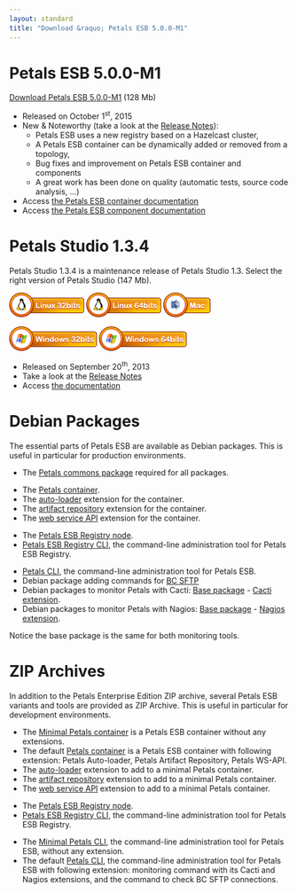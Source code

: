 ```yaml
---
layout: standard
title: "Download &raquo; Petals ESB 5.0.0-M1"
---
```


# Petals ESB 5.0.0-M1

[Download Petals ESB 5.0.0-M1](http://repository.ow2.org/nexus/content/repositories/public/org/ow2/petals/petals-esb-enterprise-edition/5.0.0-M1/petals-esb-enterprise-edition-5.0.0-M1.zip "Petals ESB 5.0.0-M1") (128 Mb)

- Released on October 1<sup>st</sup>, 2015
- New & Noteworthy (take a look at the [Release Notes](https://jira.petalslink.com/secure/IssueNavigator.jspa?mode=hide&requestId=10252)):
  - Petals ESB uses a new registry based on a Hazelcast cluster,
  - A Petals ESB container can be dynamically added or removed from a topology,
  - Bug fixes and improvement on Petals ESB container and components
  - A great work has been done on quality (automatic tests, source code analysis, ...)
- Access [the Petals ESB container documentation](https://doc.petalslink.com/display/petalsesbsnapshot/Petals+ESB+5.0.0-SNAPSHOT)
- Access [the Petals ESB component documentation](https://doc.petalslink.com/display/petalscomponents/Petals+Components)

# Petals Studio 1.3.4

Petals Studio 1.3.4 is a maintenance release of Petals Studio 1.3.
Select the right version of Petals Studio (147 Mb).

<a href="http://download.petalslink.com/petals-studio/Petals-Studio--1.3.4--linux.gtk.x86.zip"><img alt="Linux x32" src="/resources/images/linux_32.png" /></a>
<a href="http://download.petalslink.com/petals-studio/Petals-Studio--1.3.4--linux.gtk.x86_64.zip"><img alt="Linux x64" src="/resources/images/linux_64.png" /></a>
<a href="http://download.petalslink.com/petals-studio/Petals-Studio--1.3.4--macosx.cocoa.x86_64.zip"><img alt="MacOS" src="/resources/images/mac.png" /></a><br />

<a href="http://download.petalslink.com/petals-studio/Petals-Studio--1.3.4--win32.win32.x86.zip"><img alt="Windows x32" src="/resources/images/windows_32.png"/></a>
<a href="http://download.petalslink.com/petals-studio/Petals-Studio--1.3.4--win32.win32.x86_64.zip"><img alt="Windows x64" src="/resources/images/windows_64.png"/></a>

- Released on September 20<sup>th</sup>, 2013
- Take a look at the [Release Notes](https://jira.petalslink.com/secure/ReleaseNote.jspa?projectId=10070&version=10402)
- Access [the documentation](https://doc.petalslink.com/display/petalsstudio13/Petals+Studio+1.3)

# Debian Packages

The essential parts of Petals ESB are available as Debian packages.
This is useful in particular for production environments.

- The [Petals commons package](http://repository.ow2.org/nexus/content/groups/public/org/ow2/petals/petals-commons-deb/1.0/petals-commons-deb-1.0.deb) required for all packages.

<!-- -->

- The [Petals container](http://repository.ow2.org/nexus/content/groups/public/org/ow2/petals/petals-esb-default-deb/5.0.0-1.0/petals-esb-default-deb-5.0.0-1.0.deb).
- The [auto-loader](http://repository.ow2.org/nexus/content/groups/public/org/ow2/petals/petals-autoloader-deb/1.0.1-1.0/petals-autoloader-deb-1.0.1-1.0.deb) extension for the container.
- The [artifact repository](http://repository.ow2.org/nexus/content/groups/public/org/ow2/petals/petals-artifactrepository-deb/1.0.1-1.0/petals-artifactrepository-deb-1.0.1-1.0.deb) extension for the container.
- The [web service API](http://repository.ow2.org/nexus/content/groups/public/org/ow2/petals/petals-ws-api-deb/1.0.1-1.0/petals-ws-api-deb-1.0.1-1.0.deb) extension for the container.

<!-- -->

- The [Petals ESB Registry node](http://repository.ow2.org/nexus/content/groups/public/org/ow2/petals/petals-registry-overlay-deb/1.0.0-1.0/petals-registry-overlay-deb-1.0.0-1.0.deb).
- [Petals ESB Registry CLI](http://repository.ow2.org/nexus/content/groups/public/org/ow2/petals/petals-registry-cli-deb/1.0.0-1.0/petals-registry-cli-deb-1.0.0-1.0.deb), the command-line administration tool for Petals ESB Registry.

<!-- -->

- [Petals CLI](http://repository.ow2.org/nexus/content/groups/public/org/ow2/petals/petals-cli-distrib-deb/2.2.0-1.0/petals-cli-distrib-deb-2.2.0-1.0.deb), the command-line administration tool for Petals ESB.
- Debian package adding commands for [BC SFTP](http://repository.ow2.org/nexus/content/repositories/public/org/ow2/petals/petals-cli-bc-sftp/1.0.1/petals-cli-bc-sftp-1.0.1.deb)
- Debian packages to monitor Petals with Cacti:
[Base package](http://repository.ow2.org/nexus/content/groups/public/org/ow2/petals/petals-cli-cmd-monitoring-deb/1.0.2-1.0/petals-cli-cmd-monitoring-deb-1.0.2-1.0.deb) -
[Cacti extension](http://repository.ow2.org/nexus/content/groups/public/org/ow2/petals/petals-cli-cmd-monitoring-mo-cacti-deb/1.0.1-1.0/petals-cli-cmd-monitoring-mo-cacti-deb-1.0.1-1.0.deb).
- Debian packages to monitor Petals with Nagios:
[Base package](http://repository.ow2.org/nexus/content/groups/public/org/ow2/petals/petals-cli-cmd-monitoring-deb/1.0.2-1.0/petals-cli-cmd-monitoring-deb-1.0.2-1.0.deb) -
[Nagios extension](http://repository.ow2.org/nexus/content/groups/public/org/ow2/petals/petals-cli-cmd-monitoring-so-nagios-deb/1.0.1-1.0/petals-cli-cmd-monitoring-so-nagios-deb-1.0.1-1.0.deb).

Notice the base package is the same for both monitoring tools.

# ZIP Archives

In addition to the Petals Enterprise Edition ZIP archive, several Petals ESB variants and tools are provided as ZIP Archive.
This is useful in particular for development environments.

- The [Minimal Petals container](http://repository.ow2.org/nexus/content/repositories/public/org/ow2/petals/petals-esb-minimal-zip/5.0.0/petals-esb-minimal-zip-5.0.0.zip) is a Petals ESB container without any extensions.
- The default [Petals container](http://repository.ow2.org/nexus/content/repositories/public/org/ow2/petals/petals-esb-default-zip/5.0.0/petals-esb-default-zip-5.0.0.zip) is a Petals ESB container with following extension: Petals Auto-loader, Petals Artifact Repository, Petals WS-API.
- The [auto-loader](http://repository.ow2.org/nexus/content/repositories/public/org/ow2/petals/petals-autoloader-zip/1.0.1-1.0/petals-autoloader-zip-1.0.1-1.0.zip) extension to add to a minimal Petals container.
- The [artifact repository](http://repository.ow2.org/nexus/content/repositories/public/org/ow2/petals/petals-artifactrepository-zip/1.0.1-1.0/petals-artifactrepository-zip-1.0.1-1.0.zip) extension to add to a minimal Petals container.
- The [web service API](http://repository.ow2.org/nexus/content/repositories/public/org/ow2/petals/petals-ws-api-zip/1.0.1-1.0/petals-ws-api-zip-1.0.1-1.0.zip) extension to add to a minimal Petals container.

<!-- -->

- The [Petals ESB Registry node](http://repository.ow2.org/nexus/content/repositories/public/org/ow2/petals/petals-registry-overlay-zip/1.0.0-1.0/petals-registry-overlay-zip-1.0.0-1.0.zip).
- [Petals ESB Registry CLI](http://repository.ow2.org/nexus/content/repositories/public/org/ow2/petals/petals-registry-cli-zip/1.0.0-1.0/petals-registry-cli-zip-1.0.0-1.0.zip), the command-line administration tool for Petals ESB Registry.

<!-- -->

- The [Minimal Petals CLI](http://repository.ow2.org/nexus/content/repositories/public/org/ow2/petals/petals-cli/2.2.0/petals-cli-2.2.0.zip), the command-line administration tool for Petals ESB, without any extension.
- The default [Petals CLI](http://repository.ow2.org/nexus/content/repositories/public/org/ow2/petals/petals-cli-distrib-zip/2.2.0-1.0/petals-cli-distrib-zip-2.2.0-1.0.zip), the command-line administration tool for Petals ESB with following extension: monitoring command with its Cacti and Nagios extensions, and the command to check BC SFTP connections.
